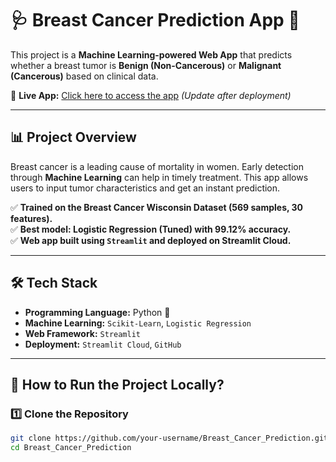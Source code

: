 # 🩺 Breast Cancer Prediction App 🚀  
This project is a **Machine Learning-powered Web App** that predicts whether a breast tumor is **Benign (Non-Cancerous)** or **Malignant (Cancerous)** based on clinical data.  

🔗 **Live App:** [Click here to access the app](https://your-streamlit-app-link.com) *(Update after deployment)*  

---

## 📊 **Project Overview**
Breast cancer is a leading cause of mortality in women. Early detection through **Machine Learning** can help in timely treatment. This app allows users to input tumor characteristics and get an instant prediction.  

✅ **Trained on the Breast Cancer Wisconsin Dataset (569 samples, 30 features).**  
✅ **Best model: Logistic Regression (Tuned) with 99.12% accuracy.**  
✅ **Web app built using `Streamlit` and deployed on Streamlit Cloud.**  

---

## 🛠 **Tech Stack**
- **Programming Language:** Python 🐍  
- **Machine Learning:** `Scikit-Learn`, `Logistic Regression`  
- **Web Framework:** `Streamlit`  
- **Deployment:** `Streamlit Cloud`, `GitHub`  

---

## 📌 **How to Run the Project Locally?**
### **1️⃣ Clone the Repository**
```bash
git clone https://github.com/your-username/Breast_Cancer_Prediction.git
cd Breast_Cancer_Prediction

